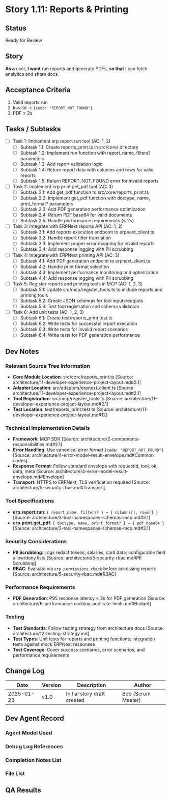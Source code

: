# <!-- Powered by BMAD™ Core -->

# Story 1.11: Reports & Printing

## Status
Ready for Review

## Story
**As a** user,
**I want** run reports and generate PDFs,
**so that** I can fetch analytics and share docs.

## Acceptance Criteria
1. Valid reports run
2. Invalid → `{code: "REPORT_NOT_FOUND"}`
3. PDF ≤ 2s

## Tasks / Subtasks
- [ ] Task 1: Implement erp.report.run tool (AC: 1, 2)
  - [ ] Subtask 1.1: Create reports_print.ts in src/core/ directory
  - [ ] Subtask 1.2: Implement run function with report_name, filters? parameters
  - [ ] Subtask 1.3: Add report validation logic
  - [ ] Subtask 1.4: Return report data with columns and rows for valid reports
  - [ ] Subtask 1.5: Return REPORT_NOT_FOUND error for invalid reports
- [ ] Task 2: Implement erp.print.get_pdf tool (AC: 3)
  - [ ] Subtask 2.1: Add get_pdf function to src/core/reports_print.ts
  - [ ] Subtask 2.2: Implement get_pdf function with doctype, name, print_format? parameters
  - [ ] Subtask 2.3: Add PDF generation performance optimization
  - [ ] Subtask 2.4: Return PDF base64 for valid documents
  - [ ] Subtask 2.5: Handle performance requirements (≤ 2s)
- [ ] Task 3: Integrate with ERPNext reports API (AC: 1, 2)
  - [ ] Subtask 3.1: Add reports execution endpoint to erpnext_client.ts
  - [ ] Subtask 3.2: Handle report filter translation
  - [ ] Subtask 3.3: Implement proper error mapping for invalid reports
  - [ ] Subtask 3.4: Add response logging with PII scrubbing
- [ ] Task 4: Integrate with ERPNext printing API (AC: 3)
  - [ ] Subtask 4.1: Add PDF generation endpoint to erpnext_client.ts
  - [ ] Subtask 4.2: Handle print format selection
  - [ ] Subtask 4.3: Implement performance monitoring and optimization
  - [ ] Subtask 4.4: Add response logging with PII scrubbing
- [ ] Task 5: Register reports and printing tools in MCP (AC: 1, 2, 3)
  - [ ] Subtask 5.1: Update src/mcp/register_tools.ts to include reports and printing tools
  - [ ] Subtask 5.2: Create JSON schemas for tool inputs/outputs
  - [ ] Subtask 5.3: Test tool registration and schema validation
- [ ] Task 6: Add unit tests (AC: 1, 2, 3)
  - [ ] Subtask 6.1: Create test/reports_print.test.ts
  - [ ] Subtask 6.2: Write tests for successful report execution
  - [ ] Subtask 6.3: Write tests for invalid report scenarios
  - [ ] Subtask 6.4: Write tests for PDF generation performance

## Dev Notes
### Relevant Source Tree Information
- **Core Module Location**: src/core/reports_print.ts [Source: architecture/11-developer-experience-project-layout.md#2.1]
- **Adapter Location**: src/adapters/erpnext_client.ts [Source: architecture/11-developer-experience-project-layout.md#2.1]
- **Tool Registration**: src/mcp/register_tools.ts [Source: architecture/11-developer-experience-project-layout.md#2.1]
- **Test Location**: test/reports_print.test.ts [Source: architecture/11-developer-experience-project-layout.md#12]

### Technical Implementation Details
- **Framework**: MCP SDK [Source: architecture/2-components-responsibilities.md#2.1]
- **Error Handling**: Use canonical error format `{code: "REPORT_NOT_FOUND"}` [Source: architecture/4-error-model-result-envelope.md#Common codes]
- **Response Format**: Follow standard envelope with requestId, tool, ok, data, meta [Source: architecture/4-error-model-result-envelope.md#Envelope]
- **Transport**: HTTPS to ERPNext; TLS verification required [Source: architecture/5-security-rbac.md#Transport]

### Tool Specifications
- **erp.report.run**: `{ report_name, filters? } → { columns[], rows[] }` [Source: architecture/3-tool-namespaces-schemas-mcp.md#3.1]
- **erp.print.get_pdf**: `{ doctype, name, print_format? } → { pdf_base64 }` [Source: architecture/3-tool-namespaces-schemas-mcp.md#3.1]

### Security Considerations
- **PII Scrubbing**: Logs redact tokens, salaries, card data; configurable field allow/deny lists [Source: architecture/5-security-rbac.md#PII Scrubbing]
- **RBAC**: Evaluate via `erp.permissions.check` before accessing reports [Source: architecture/5-security-rbac.md#RBAC]

### Performance Requirements
- **PDF Generation**: P95 response latency < 2s for PDF generation [Source: architecture/6-performance-caching-and-rate-limits.md#Budget]

### Testing
- **Test Standards**: Follow testing strategy from architecture docs [Source: architecture/12-testing-strategy.md]
- **Test Types**: Unit tests for reports and printing functions; integration tests against mock ERPNext responses
- **Test Coverage**: Cover success scenarios, error scenarios, and performance requirements

## Change Log
| Date | Version | Description | Author |
|------|---------|-------------|---------|
| 2025-01-23 | v1.0 | Initial story draft created | Bob (Scrum Master) |

## Dev Agent Record
### Agent Model Used

### Debug Log References

### Completion Notes List

### File List

## QA Results
